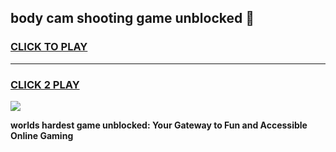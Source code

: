 
## body cam shooting game unblocked 👋
<h3>
<a href="https://premium.freeplayer.one?title=body_cam_shooting_game_unblocked&ref=13F">CLICK TO PLAY</a></h3>
<hr>

<h3>
<a href="https://premium.freeplayer.one?title=body_cam_shooting_game_unblocked&ref=13F">CLICK 2 PLAY</a>
  
</h3>

<a href="https://premium.freeplayer.one?title=body_cam_shooting_game_unblocked&ref=12F/"><img src="https://clearcache.store/games.png"></a>


**worlds hardest game unblocked: Your Gateway to Fun and Accessible Online Gaming**
